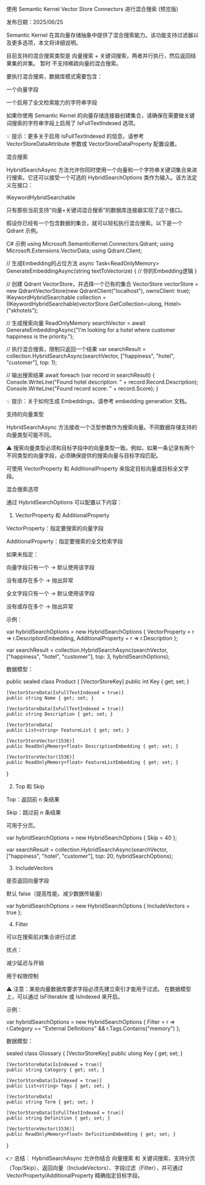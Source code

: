 使用 Semantic Kernel Vector Store Connectors 进行混合搜索 (预览版)

发布日期：2025/06/25

Semantic Kernel 在其向量存储抽象中提供了混合搜索能力。该功能支持过滤器以及更多选项，本文将详细说明。

目前支持的混合搜索类型是 向量搜索 + 关键词搜索，两者并行执行，然后返回结果集的并集。
暂时 不支持稀疏向量的混合搜索。

要执行混合搜索，数据库模式需要包含：

一个向量字段

一个启用了全文检索能力的字符串字段

如果你使用 Semantic Kernel 的向量存储连接器创建集合，请确保在需要做关键词搜索的字符串字段上启用了 IsFullTextIndexed 选项。

💡 提示：更多关于启用 IsFullTextIndexed 的信息，请参考 VectorStoreDataAttribute 参数或 VectorStoreDataProperty 配置设置。

混合搜索

HybridSearchAsync 方法允许你同时使用一个向量和一个字符串关键词集合来进行搜索。它还可以接受一个可选的 HybridSearchOptions<TRecord> 类作为输入。该方法定义在接口：

IKeywordHybridSearchable<TRecord>


只有那些当前支持“向量+关键词混合搜索”的数据库连接器实现了这个接口。

假设你已经有一个包含数据的集合，就可以轻松执行混合搜索。以下是一个 Qdrant 示例。

C# 示例
using Microsoft.SemanticKernel.Connectors.Qdrant;
using Microsoft.Extensions.VectorData;
using Qdrant.Client;

// 生成Embedding的占位方法
async Task<ReadOnlyMemory<float>> GenerateEmbeddingAsync(string textToVectorize)
{
    // 你的Embedding逻辑
}

// 创建 Qdrant VectorStore，并选择一个已有的集合
VectorStore vectorStore = new QdrantVectorStore(new QdrantClient("localhost"), ownsClient: true);
IKeywordHybridSearchable<Hotel> collection = (IKeywordHybridSearchable<Hotel>)vectorStore.GetCollection<ulong, Hotel>("skhotels");

// 生成搜索向量
ReadOnlyMemory<float> searchVector = await GenerateEmbeddingAsync("I'm looking for a hotel where customer happiness is the priority.");

// 执行混合搜索，限制只返回一个结果
var searchResult = collection.HybridSearchAsync(searchVector, ["happiness", "hotel", "customer"], top: 1);

// 输出搜索结果
await foreach (var record in searchResult)
{
    Console.WriteLine("Found hotel description: " + record.Record.Description);
    Console.WriteLine("Found record score: " + record.Score);
}


💡 提示：关于如何生成 Embeddings，请参考 embedding generation
 文档。

支持的向量类型

HybridSearchAsync 方法接收一个泛型参数作为搜索向量。不同数据存储支持的向量类型可能不同。

⚠️ 搜索向量类型必须和目标字段中的向量类型一致。例如，如果一条记录有两个不同类型的向量字段，必须确保提供的搜索向量与目标字段匹配。

可使用 VectorProperty 和 AdditionalProperty 来指定目标向量或目标全文字段。

混合搜索选项

通过 HybridSearchOptions<TRecord> 可以配置以下内容：

1. VectorProperty 和 AdditionalProperty

VectorProperty：指定要搜索的向量字段

AdditionalProperty：指定要搜索的全文检索字段

如果未指定：

向量字段只有一个 → 默认使用该字段

没有或存在多个 → 抛出异常

全文字段只有一个 → 默认使用该字段

没有或存在多个 → 抛出异常

示例：

var hybridSearchOptions = new HybridSearchOptions<Product>
{
    VectorProperty = r => r.DescriptionEmbedding,
    AdditionalProperty = r => r.Description
};

var searchResult = collection.HybridSearchAsync(searchVector, ["happiness", "hotel", "customer"], top: 3, hybridSearchOptions);


数据模型：

public sealed class Product
{
    [VectorStoreKey]
    public int Key { get; set; }

    [VectorStoreData(IsFullTextIndexed = true)]
    public string Name { get; set; }

    [VectorStoreData(IsFullTextIndexed = true)]
    public string Description { get; set; }

    [VectorStoreData]
    public List<string> FeatureList { get; set; }

    [VectorStoreVector(1536)]
    public ReadOnlyMemory<float> DescriptionEmbedding { get; set; }

    [VectorStoreVector(1536)]
    public ReadOnlyMemory<float> FeatureListEmbedding { get; set; }
}

2. Top 和 Skip

Top：返回前 n 条结果

Skip：跳过前 n 条结果

可用于分页。

var hybridSearchOptions = new HybridSearchOptions<Product>
{
    Skip = 40
};

var searchResult = collection.HybridSearchAsync(searchVector, ["happiness", "hotel", "customer"], top: 20, hybridSearchOptions);

3. IncludeVectors

是否返回向量字段

默认 false（提高性能，减少数据传输量）

var hybridSearchOptions = new HybridSearchOptions<Product>
{
    IncludeVectors = true
};

4. Filter

可以在搜索前对集合进行过滤

优点：

减少延迟与开销

用于权限控制

⚠️ 注意：某些向量数据库要求字段必须先建立索引才能用于过滤。
在数据模型上，可以通过 IsFilterable 或 IsIndexed 来开启。

示例：

var hybridSearchOptions = new HybridSearchOptions<Glossary>
{
    Filter = r => r.Category == "External Definitions" && r.Tags.Contains("memory")
};


数据模型：

sealed class Glossary
{
    [VectorStoreKey]
    public ulong Key { get; set; }

    [VectorStoreData(IsIndexed = true)]
    public string Category { get; set; }

    [VectorStoreData(IsIndexed = true)]
    public List<string> Tags { get; set; }

    [VectorStoreData]
    public string Term { get; set; }

    [VectorStoreData(IsFullTextIndexed = true)]
    public string Definition { get; set; }

    [VectorStoreVector(1536)]
    public ReadOnlyMemory<float> DefinitionEmbedding { get; set; }
}


👉 总结：
HybridSearchAsync 允许你结合 向量搜索 和 关键词搜索，支持分页（Top/Skip）、返回向量（IncludeVectors）、字段过滤（Filter），并可通过 VectorProperty/AdditionalProperty 精确指定目标字段。